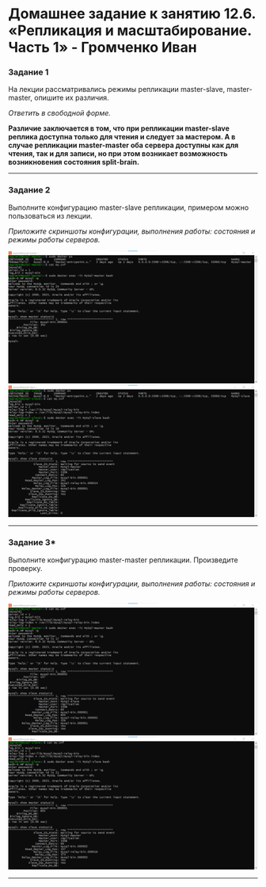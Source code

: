 # Домашнее задание к занятию 12.6. «Репликация и масштабирование. Часть 1» - Громченко Иван

### Задание 1

На лекции рассматривались режимы репликации master-slave, master-master, опишите их различия.

*Ответить в свободной форме.*

**Различие заключается в том, что при репликации master-slave реплика доступна только для чтения и следует за мастером.
А в случае репликации master-master оба сервера доступны как для чтения, так и для записи, но при этом возникает возможность возникновения состояния split-brain.**

---

### Задание 2

Выполните конфигурацию master-slave репликации, примером можно пользоваться из лекции.

*Приложите скриншоты конфигурации, выполнения работы: состояния и режимы работы серверов.*

![img](img/12-06_task_2-1.png)
![img](img/12-06_task_2-2.png)

---

### Задание 3* 

Выполните конфигурацию master-master репликации. Произведите проверку.

*Приложите скриншоты конфигурации, выполнения работы: состояния и режимы работы серверов.*

![img](img/12-06_task_3-1.png)
![img](img/12-06_task_3-2.png)

---